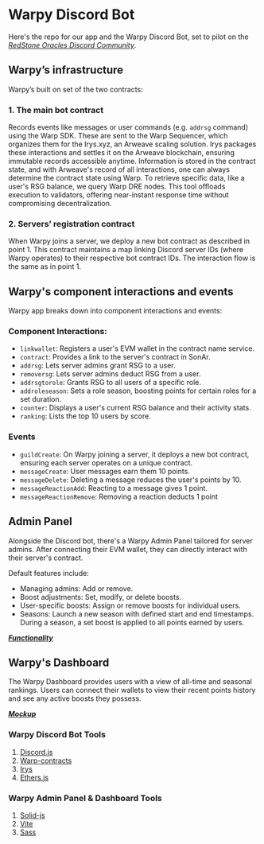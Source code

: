 # Warpy Discord Bot

Here's the repo for our app and the Warpy Discord Bot, set to pilot on the [*RedStone Oracles Discord Community*](https://discord.com/invite/PVxBZKFr46).

## Warpy’s infrastructure

Warpy’s built on set of the two contracts:

### 1. The main bot contract

Records events like messages or user commands (e.g. `addrsg` command) using the Warp SDK. These are sent to the Warp Sequencer, which organizes them for the Irys.xyz, an Arweave scaling solution. Irys packages these interactions and settles it on the Arweave blockchain, ensuring immutable records accessible anytime. Information is stored in the contract state, and with Arweave's record of all interactions, one can always determine the contract state using Warp. To retrieve specific data, like a user's RSG balance, we query Warp DRE nodes. This tool offloads execution to validators, offering near-instant response time without compromising decentralization.

### 2. Servers’ registration contract

When Warpy joins a server, we deploy a new bot contract as described in point 1. This contract maintains a map linking Discord server IDs (where Warpy operates) to their respective bot contract IDs. The interaction flow is the same as in point 1.

## Warpy's component interactions and events

Warpy app breaks down into component interactions and events:

### Component Interactions:

- `linkwallet`: Registers a user's EVM wallet in the contract name service.
- `contract`: Provides a link to the server's contract in SonAr.
- `addrsg`: Lets server admins grant RSG to a user.
- `removersg`: Lets server admins deduct RSG from a user.
- `addrsgtorole`: Grants RSG to all users of a specific role.
- `addroleseason`: Sets a role season, boosting points for certain roles for a set duration.
- `counter`: Displays a user's current RSG balance and their activity stats.
- `ranking`: Lists the top 10 users by score.

### Events

- `guildCreate`: On Warpy joining a server, it deploys a new bot contract, ensuring each server operates on a unique contract.
- `messageCreate`: User messages earn them 10 points.
- `messageDelete`: Deleting a message reduces the user's points by 10.
- `messageReactionAdd`: Reacting to a message gives 1 point.
- `messageReactionRemove`: Removing a reaction deducts 1 point

## Admin Panel 

Alongside the Discord bot, there's a Warpy Admin Panel tailored for server admins. After connecting their EVM wallet, they can directly interact with their server's contract. 

Default features include:

- Managing admins: Add or remove.
- Boost adjustments: Set, modify, or delete boosts.
- User-specific boosts: Assign or remove boosts for individual users.
- Seasons: Launch a new season with defined start and end timestamps. During a season, a set boost is applied to all points earned by users.

[***Functionality***](https://warpik-admin-panel.vercel.app/)


## Warpy's Dashboard

The Warpy Dashboard provides users with a view of all-time and seasonal rankings. Users can connect their wallets to view their recent points history and see any active boosts they possess.

[***Mockup***](https://warpik-dashboard.vercel.app/)

### Warpy Discord Bot Tools

1. [Discord.js](https://github.com/discordjs/discord.js)
2. [Warp-contracts](https://github.com/warp-contracts)  
3. [Irys](https://github.com/Irys-xyz)
4. [Ethers.js](https://github.com/ethers-io/ethers.js)

### Warpy Admin Panel & Dashboard Tools

1. [Solid-js](https://github.com/solidjs/solid)
2. [Vite](https://vitejs.dev/)
3. [Sass](https://sass-lang.com/)





